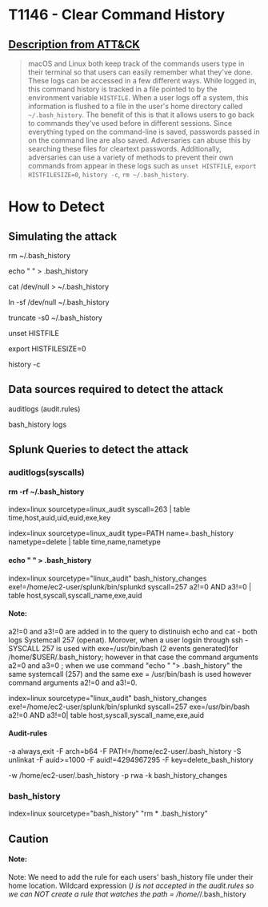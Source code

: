 # T1146 - Clear Command History
## [Description from ATT&CK](https://attack.mitre.org/wiki/Technique/T1146)
<blockquote>macOS and Linux both keep track of the commands users type in their terminal so that users can easily remember what they've done. These logs can be accessed in a few different ways. While logged in, this command history is tracked in a file pointed to by the environment variable <code>HISTFILE</code>. When a user logs off a system, this information is flushed to a file in the user's home directory called <code>~/.bash_history</code>. The benefit of this is that it allows users to go back to commands they've used before in different sessions. Since everything typed on the command-line is saved, passwords passed in on the command line are also saved. Adversaries can abuse this by searching these files for cleartext passwords. Additionally, adversaries can use a variety of methods to prevent their own commands from appear in these logs such as <code>unset HISTFILE</code>, <code>export HISTFILESIZE=0</code>, <code>history -c</code>, <code>rm ~/.bash_history</code>.</blockquote>

# How to Detect  

## Simulating the attack 

rm ~/.bash_history

echo " " > .bash_history

cat /dev/null > ~/.bash_history

ln -sf /dev/null ~/.bash_history

truncate -s0 ~/.bash_history

unset HISTFILE

export HISTFILESIZE=0

history -c

## Data sources required to detect the attack

auditlogs (audit.rules)

bash_history logs 

## Splunk Queries to detect the attack

### auditlogs(syscalls)

#### rm -rf  ~/.bash_history 

index=linux sourcetype=linux_audit syscall=263 | table time,host,auid,uid,euid,exe,key

index=linux sourcetype=linux_audit type=PATH name=.bash_history nametype=delete | table time,name,nametype

#### echo " " > .bash_history

index=linux sourcetype="linux_audit" bash_history_changes exe!=/home/ec2-user/splunk/bin/splunkd syscall=257 a2!=0 AND a3!=0 | table host,syscall,syscall_name,exe,auid

#### Note: 

a2!=0 and a3!=0 are added in to the query to distinuish echo and cat - both logs Systemcall 257 (openat). Morover, when a user logsin through ssh - SYSCALL 257 is used with exe=/usr/bin/bash (2 events generated)for /home/$USER/.bash_history; however in that case the command arguments a2=0 and a3=0 ; when we use command "echo " "> .bash_history"  the same systemcall (257) and the same exe = /usr/bin/bash is used however command arguments a2!=0 and a3!=0.

index=linux sourcetype="linux_audit" bash_history_changes exe!=/home/ec2-user/splunk/bin/splunkd syscall=257 exe=/usr/bin/bash a2!=0 AND a3!=0| table host,syscall,syscall_name,exe,auid

#### Audit-rules 

-a always,exit -F arch=b64 -F PATH=/home/ec2-user/.bash_history -S unlinkat -F auid>=1000 -F auid!=4294967295 -F key=delete_bash_history

-w /home/ec2-user/.bash_history -p rwa -k bash_history_changes

### bash_history 

index=linux sourcetype="bash_history"  "rm * .bash_history"

## Caution

#### Note: 
Note: We need to add the rule for each users' bash_history  file under their home location.  Wildcard expression (*) is not accepted in the audit.rules so we can NOT create a rule that watches the path = /home/*/.bash_history
